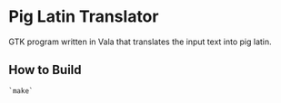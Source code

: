 Pig Latin Translator
====================

GTK program written in Vala that translates the input text into pig latin.

How to Build
------------

    `make`
